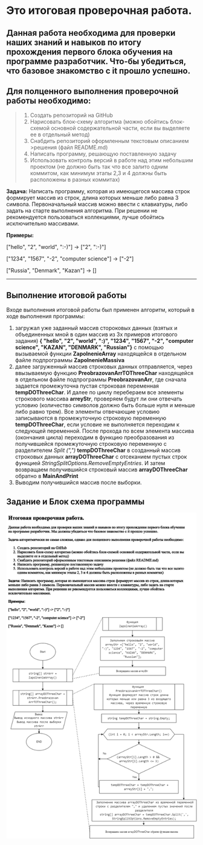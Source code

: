 # Это итоговая проверочная работа.
## Данная работа необходима для проверки наших знаний и навыков по итогу прохождения первого блока обучения на программе разработчик. Что-бы убедиться, что базовое знакомство с it прошло успешно.
## Для полценного выполнения проверочной работы необходимо:
>1.	Создать репозиторий на GitHub
>2.	Нарисовать блок-схему алгоритма (можно обойтись блок-схемой основной содержательной части, если вы выделяете ее в отдельный метод)
>3.	Снабдить репозиторий оформленным текстовым описанием >решения (файл README.md)
>4.	Написать программу, решающую поставленную задачу
>5.	Использовать контроль версий в работе над этим небольшим проектом (не должно быть так что все залито одним коммитом, как минимум этапы 2,3 и 4 должны быть расположены в разных коммитах)


__Задача:__ Написать программу, которая из имеющегося массива строк формирует массив из строк, длина которых меньше либо равна 3 символа. Первоначальный массив можно ввести с клавиатуры, либо задать на старте выполнения алгоритма. При решении не рекомендуется пользоваться коллекциями, лучше обойтись исключительно массивами.

**Примеры:**

["hello", "2", "world", ":-)"] -> ["2", ":-)"]

["1234", "1567", "-2", "computer science"] -> ["-2"]

["Russia", "Denmark", "Kazan"] -> []
**************************************************************

## Выполнение итоговой работы

Входе выполнения итоговой работы был применен алгоритм, который в ходе выполнения программы:
1. загружал уже заданный массив стороковых данных (взятых и объединенных мной в один массив из 3х примеров итогового задания) **{ "hello", "2", "world", ":)", "1234", "1567", "-2", "computer science", "KAZAN", "DENMARK", "Russian"}** с помощью вызываемой функции **ZapolnenieArray** находящейся в отдельном файле подпрограммы __ZapolnenieMassiva__
2. далее загруженный массив строковых данных отправляется, через ввызываемую функцию **PreobrazovanArrTOThreeChar** находящейся в отдельном файле подпрограммы __PreobrazovanArr__, где сначала задается промежуточна пустая строковая переменная __tempDOThreeChar__. И далее по циклу перебераем все элементы строкового массива __arreyStr__, проверяем будут ли они отвечать условию (количество символов должно быть больше нуля и меньше либо равно трем).
Все элементы отвечающие условию записываются в промежуточную строковую переменную  __tempDOThreeChar__, если условие не выполняется переходим к следующей переменной. После прохода по всем элемента массива (окончания цикла) переходим в функцию преобразования из получившейся промежуточную строковую переменную с разделителем *Split (",")* __tempDOThreeChar__ в созданный  массив строковых данных **arrayDOThreeChar** с отсеканием пустых строк функцией *StringSplitOptions.RemoveEmptyEntries*. И затем возвращаем получившийся строковый массив **arrayDOThreeChar** обратно в **MainAndPrint**
3. Выводим получившийся массив после выборки.


## __Задание и Блок схема программы__
![Блок схема программы](BlocShema_ItogZadan.png)

